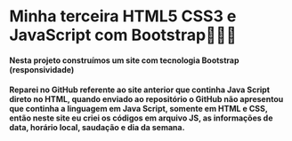 # Minha terceira HTML5 CSS3 e JavaScript com Bootstrap:man_student:😁

#### Nesta projeto construímos um site com tecnologia Bootstrap (responsividade)

#### Reparei no GitHub referente ao site anterior que continha Java Script direto no HTML, quando enviado ao repositório o GitHub não apresentou que continha a linguagem em Java Script, somente em HTML e CSS, então neste site eu criei os códigos em arquivo JS,  as informações de data, horário local, saudação e dia da semana.

